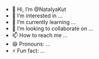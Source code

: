 - 👋 Hi, I’m @NatalyaKut
- 👀 I’m interested in ...
- 🌱 I’m currently learning ...
- 💞️ I’m looking to collaborate on ...
- 📫 How to reach me ...
- 😄 Pronouns: ...
- ⚡ Fun fact: ...

<!---
NatalyaKut/NatalyaKut is a ✨ special ✨ repository because its `README.md` (this file) appears on your GitHub profile.
You can click the Preview link to take a look at your changes.
--->
